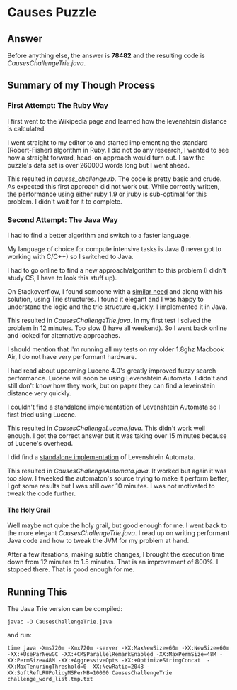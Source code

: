 # Causes Puzzle

## Answer

Before anything else, the answer is **78482** and the resulting code is *CausesChallengeTrie.java*.

## Summary of my Though Process

### First Attempt: The Ruby Way

I first went to the Wikipedia page and learned how the levenshtein distance is calculated.

I went straight to my editor to and started implementing the standard (Robert-Fisher) algorithm in Ruby. I did not do any research, I wanted to see how a straight forward, head-on approach would turn out. I saw the puzzle's data set is over 260000 words long but I went ahead.

This resulted in *causes_challenge.rb*. The code is pretty basic and crude. As expected this first approach did not work out. While correctly written, the performance using either ruby 1.9 or jruby is sub-optimal for this problem. I didn't wait for it to complete.

### Second Attempt: The Java Way

I had to find a better algorithm and switch to a faster language.

My language of choice for compute intensive tasks is Java (I never got to working with C/C++) so I switched to Java. 

I had to go online to find a new approach/algorithm to this problem (I didn't study CS, I have to look this stuff up).

On Stackoverflow, I found someone with a [similar need](http://stackoverflow.com/questions/4868969/implementing-a-simple-trie-for-efficient-levenshtein-distance-calculation-java) and along with his solution, using Trie structures. I found it elegant and I was happy to understand the logic and the trie structure quickly. I implemented it in Java. 

This resulted in *CausesChallengeTrie.java*. In my first test I solved the problem in 12 minutes. Too slow (I have all weekend). So I went back online and looked for alternative approaches.

I should mention that I'm running all my tests on my older 1.8ghz Macbook Air, I do not have very performant hardware.

I had read about upcoming Lucene 4.0's greatly improved fuzzy search performance. Lucene will soon be using Levenshtein Automata. I didn't and still don't know how they work, but on paper they can find a leveinstein distance very quickly.

I couldn't find a standalone implementation of Levenshtein Automata so I first tried using Lucene.

This resulted in *CausesChallengeLucene.java*. This didn't work well enough. I got the correct answer but it was taking over 15 minutes because of Lucene's overhead.

I did find a [standalone implementation](http://www.infiauto.com/projects/datastr/levenshtein.html) of Levenshtein Automata. 

This resulted in *CausesChallengeAutomata.java*. It worked but again it was too slow. I tweeked the automaton's source trying to make it perform better, I got some results but I was still over 10 minutes. I was not motivated to tweak the code further.

#### The Holy Grail

Well maybe not quite the holy grail, but good enough for me. I went back to the more elegant *CausesChallengeTrie.java*. I read up on writing performant Java code and how to tweak the JVM for my problem at hand.

After a few iterations, making subtle changes, I brought the execution time down from 12 minutes to 1.5 minutes. That is an improvement of 800%. I stopped there. That is good enough for me.

## Running This

The Java Trie version can be compiled:

`javac -O CausesChallengeTrie.java`

and run:

`time java -Xms720m -Xmx720m -server -XX:MaxNewSize=60m -XX:NewSize=60m -XX:+UseParNewGC -XX:+CMSParallelRemarkEnabled -XX:MaxPermSize=48M -XX:PermSize=48M -XX:+AggressiveOpts -XX:+OptimizeStringConcat  -XX:MaxTenuringThreshold=0 -XX:NewRatio=2048 -XX:SoftRefLRUPolicyMSPerMB=10000 CausesChallengeTrie challenge_word_list.tmp.txt`